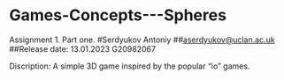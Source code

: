 # Games-Concepts---Spheres
Assignment 1. Part one.
#Serdyukov Antoniy
##aserdyukov@uclan.ac.uk
##Release date: 13.01.2023
G20982067

Discription: A simple 3D game inspired by the popular “io” games.
